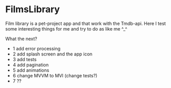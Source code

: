 # FilmsLibrary
Film library is a pet-project app and that work with the Tmdb-api. Here I test some interesting things for me and try to do as like me ^_^

What the next?
* 1 add error processing
* 2 add splash screen and the app icon
* 3 add tests
* 4 add pagination
* 5 add animations
* 6 change MVVM to MVI (change tests?)
* 7 ?? 
